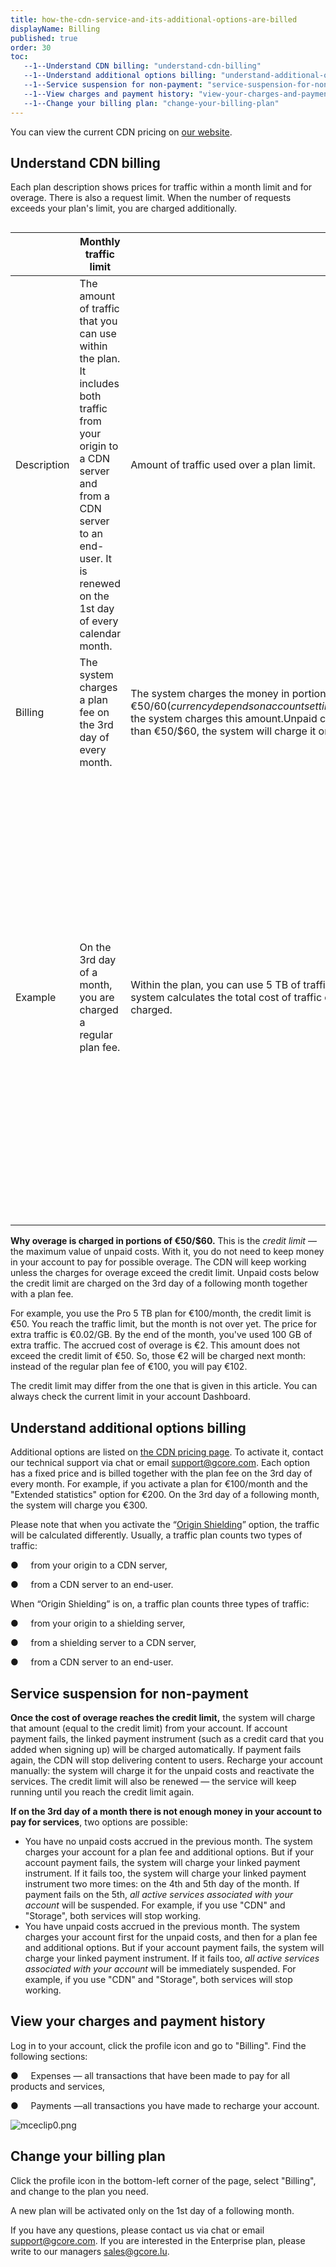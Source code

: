 ```yaml
---
title: how-the-cdn-service-and-its-additional-options-are-billed
displayName: Billing
published: true
order: 30
toc:
   --1--Understand CDN billing: "understand-cdn-billing"
   --1--Understand additional options billing: "understand-additional-options-billing"
   --1--Service suspension for non-payment: "service-suspension-for-non-payment"
   --1--View charges and payment history: "view-your-charges-and-payment-history"
   --1--Change your billing plan: "change-your-billing-plan"
---
```

You can view the current CDN pricing on [our website](https://gcorelabs.com/pricing/).

  
  
  
  

Understand CDN billing
----------------------

Each plan description shows prices for traffic within a month limit and for overage. There is also a request limit. When the number of requests exceeds your plan's limit, you are charged additionally.

[<img title="" src="https://support.gcore.com/hc/article_attachments/4409801162513/image-5.png" alt="">](https://support.gcorelabs.com/hc/article_attachments/4409801162513/image-5.png)

|             | Monthly traffic limit                                                                                                                                                                                           | Traffic overage                                                                                                                                                                                                                                                                                                                                                                                                               | Request overage                                                                                                                            |
|-----------------|---------------------------------------------------------------------------------------------------------------------------------------------------------------------------------------------------------------------|-----------------------------------------------------------------------------------------------------------------------------------------------------------------------------------------------------------------------------------------------------------------------------------------------------------------------------------------------------------------------------------------------------------------------------------|------------------------------------------------------------------------------------------------------------------------------------------------|
| Description | The amount of traffic that you can use within the plan. It includes both traffic from your origin to a CDN server and from a CDN server to an end-user. It is renewed on the 1st day of every calendar month. | Amount of traffic used over a plan limit.                                                                                                                                                                                                                                                                                                                                                                                     | Number of requests made over a plan limit.It includes requests both from an end-user to a CDN server and from a CDN server to an origin. |
| Billing     | The system charges a plan fee on the 3rd day of every month.                                                                                                                                                    | The system charges the money in portions of €50/$60 (currency depends on account settings). It adds up the cost of traffic overage and request overage. As soon as the accrued costs reach €50/$60, the system charges this amount.Unpaid costs are charged on the 3rd day of a following month. That is, if the total cost of overage is less than €50/$60, the system will charge it on the 3rd day of a following month. |
| Example     | On the 3rd day of a month, you are charged a regular plan fee.                                                                                                                                                  | Within the plan, you can use 5 TB of traffic and 1 billion requests. Let's assume you reach this limit, but continue to use the CDN. The system calculates the total cost of traffic overage and additional requests. Once the accrued costs reach €50/$60, your account is charged.                                                                                                                                          |When activating a plan, you will be charged proportionally for the number of days remaining until the end of the month. For example, you activate a plan that costs €100/month on September 15. Fifteen days remain until the end of September — exactly half a month. This means that initially you will pay half the plan fee, i.e. €50. But on October 3, you will be charged €100 for the whole month up front.|

**Why overage is charged in portions of €50/$60.** This is the _credit limit_ — the maximum value of unpaid costs. With it, you do not need to keep money in your account to pay for possible overage. The CDN will keep working unless the charges for overage exceed the credit limit. Unpaid costs below the credit limit are charged on the 3rd day of a following month together with a plan fee.

For example, you use the Pro 5 TB plan for €100/month, the credit limit is €50. You reach the traffic limit, but the month is not over yet. The price for extra traffic is €0.02/GB. By the end of the month, you've used 100 GB of extra traffic. The accrued cost of overage is €2. This amount does not exceed the credit limit of €50. So, those €2 will be charged next month: instead of the regular plan fee of €100, you will pay €102.

The credit limit may differ from the one that is given in this article. You can always check the current limit in your account Dashboard.

Understand additional options billing
-------------------------------------

[<img title="" src="https://support.gcore.com/hc/article_attachments/4409795195153/image-7.png" alt="">](https://support.gcorelabs.com/hc/article_attachments/4409795195153/image-7.png)Additional options are listed on [the CDN pricing page](https://gcorelabs.com/pricing/). To activate it, contact our technical support via chat or email support@gcore.com. Each option has a fixed price and is billed together with the plan fee on the 3rd day of every month. For example, if you activate a plan for €100/month and the "Extended statistics" option for €200. On the 3rd day of a following month, the system will charge you €300.

Please note that when you activate the “[Origin Shielding](https://gcorelabs.com/support/articles/214080309/)” option, the traffic will be calculated differently. Usually, a traffic plan counts two types of traffic:

●     from your origin to a CDN server,

●     from a CDN server to an end-user.

When “Origin Shielding” is on, a traffic plan counts three types of traffic:

●     from your origin to a shielding server,

●     from a shielding server to a CDN server,

●     from a CDN server to an end-user.

Service suspension for non-payment
----------------------------------

**Once the cost of overage reaches the credit limit,** the system will charge that amount (equal to the credit limit) from your account. If account payment fails, the linked payment instrument (such as a credit card that you added when signing up) will be charged automatically. If payment fails again, the CDN will stop delivering content to users. Recharge your account manually: the system will charge it for the unpaid costs and reactivate the services. The credit limit will also be renewed — the service will keep running until you reach the credit limit again.

**If on the 3rd day of a month there is not enough money in your account to pay for services**, two options are possible:

*   You have no unpaid costs accrued in the previous month. The system charges your account for a plan fee and additional options. But if your account payment fails, the system will charge your linked payment instrument. If it fails too, the system will charge your linked payment instrument two more times: on the 4th and 5th day of the month. If payment fails on the 5th, _all active services associated with your account_ will be suspended. For example, if you use "CDN" and "Storage", both services will stop working.
*   You have unpaid costs accrued in the previous month. The system charges your account first for the unpaid costs, and then for a plan fee and additional options. But if your account payment fails, the system will charge your linked payment instrument. If it fails too, _all active services associated with your account_ will be immediately suspended. For example, if you use "CDN" and "Storage", both services will stop working.

View your charges and payment history
-------------------------------------

Log in to your account, click the profile icon and go to "Billing". Find the following sections:

●     Expenses — all transactions that have been made to pay for all products and services,

●     Payments —all transactions you have made to recharge your account.

<img src="https://support.gcore.com/hc/article_attachments/5092187195793/mceclip0.png" alt="mceclip0.png">

Change your billing plan
------------------------

Click the profile icon in the bottom-left corner of the page, select "Billing", and change to the plan you need.

A new plan will be activated only on the 1st day of a following month.

If you have any questions, please contact us via chat or email support@gcore.com. If you are interested in the Enterprise plan, please write to our managers sales@gcore.lu.
